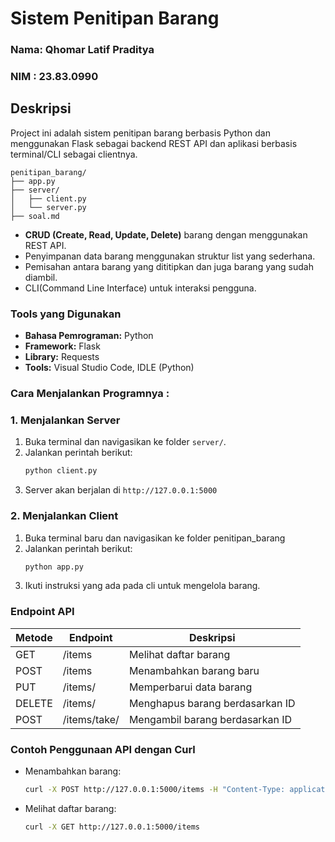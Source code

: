 # Sistem Penitipan Barang
### Nama: Qhomar Latif Praditya
### NIM : 23.83.0990

## Deskripsi 
Project ini adalah sistem penitipan barang berbasis Python dan menggunakan Flask sebagai backend REST API dan aplikasi berbasis terminal/CLI sebagai clientnya.
```
penitipan_barang/
├── app.py   
├── server/
│   ├── client.py  
│   └── server.py  
├── soal.md
```
- **CRUD (Create, Read, Update, Delete)** barang dengan menggunakan REST API.
- Penyimpanan data barang menggunakan struktur list yang sederhana.
- Pemisahan antara barang yang dititipkan dan juga barang yang sudah diambil.
- CLI(Command Line Interface) untuk interaksi pengguna.

### Tools yang Digunakan
- **Bahasa Pemrograman:** Python 
- **Framework:** Flask
- **Library:** Requests
- **Tools:** Visual Studio Code, IDLE (Python)

### Cara Menjalankan Programnya :
### 1. Menjalankan Server
1. Buka terminal dan navigasikan ke folder `server/`.
2. Jalankan perintah berikut:
   ```bash
   python client.py
   ```
3. Server akan berjalan di `http://127.0.0.1:5000`

### 2. Menjalankan Client
1. Buka terminal baru dan navigasikan ke folder penitipan_barang
2. Jalankan perintah berikut:
   ```bash
   python app.py
   ```
3. Ikuti instruksi yang ada pada cli untuk mengelola barang.

### Endpoint API
| Metode | Endpoint          | Deskripsi                        |
|--------|------------------|----------------------------------|
| GET    | /items            | Melihat daftar barang           |
| POST   | /items            | Menambahkan barang baru         |
| PUT    | /items/<id>       | Memperbarui data barang         |
| DELETE | /items/<id>       | Menghapus barang berdasarkan ID |
| POST   | /items/take/<id>  | Mengambil barang berdasarkan ID |

### Contoh Penggunaan API dengan Curl
- Menambahkan barang:
  ```bash
  curl -X POST http://127.0.0.1:5000/items -H "Content-Type: application/json" -d '{"id":1, "nama":"Laptop", "pemilik":"John"}'
  ```

- Melihat daftar barang:
  ```bash
  curl -X GET http://127.0.0.1:5000/items
  ```
